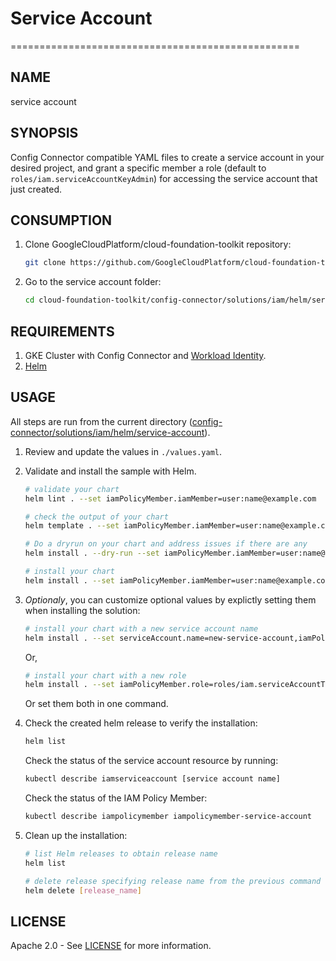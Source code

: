 # Service Account

==================================================

## NAME

  service account

## SYNOPSIS

  Config Connector compatible YAML files to create a service account in your desired project, and grant a specific member a role (default to `roles/iam.serviceAccountKeyAdmin`) for accessing the service account that just created.

## CONSUMPTION

  1. Clone GoogleCloudPlatform/cloud-foundation-toolkit repository:
  
      ```bash
      git clone https://github.com/GoogleCloudPlatform/cloud-foundation-toolkit.git
      ```

  1. Go to the service account folder:

      ```bash
      cd cloud-foundation-toolkit/config-connector/solutions/iam/helm/service-account
      ```

## REQUIREMENTS

1. GKE Cluster with Config Connector and [Workload Identity](https://cloud.google.com/kubernetes-engine/docs/how-to/workload-identity#enable_workload_identity_on_a_new_cluster).
1. [Helm](../../../README.md#helm)

## USAGE

All steps are run from the current directory ([config-connector/solutions/iam/helm/service-account](.)).

1. Review and update the values in `./values.yaml`.

1. Validate and install the sample with Helm.

    ```bash
    # validate your chart
    helm lint . --set iamPolicyMember.iamMember=user:name@example.com

    # check the output of your chart
    helm template . --set iamPolicyMember.iamMember=user:name@example.com

    # Do a dryrun on your chart and address issues if there are any
    helm install . --dry-run --set iamPolicyMember.iamMember=user:name@example.com --generate-name

    # install your chart
    helm install . --set iamPolicyMember.iamMember=user:name@example.com --generate-name
    ```

1. _Optionaly_, you can customize optional values by explictly setting them when installing the solution:
    ```bash
    # install your chart with a new service account name
    helm install . --set serviceAccount.name=new-service-account,iamPolicyMember.iamMember=user:name@example.com --generate-name
    ```  
    Or,
    ```bash
    # install your chart with a new role
    helm install . --set iamPolicyMember.role=roles/iam.serviceAccountTokenCreator,iamPolicyMember.iamMember=user:name@example.com --generate-name
    ```
    Or set them both in one command.

1. Check the created helm release to verify the installation:
    ```bash
    helm list
    ```
    Check the status of the service account resource by running: 
    ```bash
    kubectl describe iamserviceaccount [service account name]
    ```
    Check the status of the IAM Policy Member:
    ```bash
    kubectl describe iampolicymember iampolicymember-service-account
    ```

1. Clean up the installation:

    ```bash
    # list Helm releases to obtain release name
    helm list

    # delete release specifying release name from the previous command output.
    helm delete [release_name]
    ```

## LICENSE

Apache 2.0 - See [LICENSE](/LICENSE) for more information.
